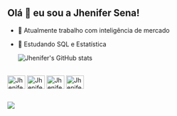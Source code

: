 ## Olá 👋 eu sou a Jhenifer Sena!

- 🔭 Atualmente trabalho com inteligência de mercado
- 🌱 Estudando SQL e Estatística

  ![Jhenifer's GitHub stats](https://github-readme-stats.vercel.app/api?username=jhenifercampos&show_icons=true&theme=dracula)

<div style="display: inline_block"><br>
  <img align="center" alt="Jhenifer-Ai" height="30" width="40" src="https://cdn.jsdelivr.net/gh/devicons/devicon/icons/illustrator/illustrator-plain.svg">
  <img align="center" alt="Jhenifer-Ps" height="30" width="40" src="https://cdn.jsdelivr.net/gh/devicons/devicon/icons/photoshop/photoshop-plain.svg">
  <img align="center" alt="Jhenifer-Figma" height="30" width="40" src="https://cdn.jsdelivr.net/gh/devicons/devicon/icons/figma/figma-original.svg">
  <img align="center" alt="Jhenifer-SF" height="30" width="40" src="https://cdn.jsdelivr.net/gh/devicons/devicon/icons/salesforce/salesforce-original.svg">
</div>
  
  ##
 
<div> 
  <a href="https://www.linkedin.com/in/jheniferscampos" target="_blank"><img src="https://img.shields.io/badge/-LinkedIn-%230077B5?style=for-the-badge&logo=linkedin&logoColor=white" target="_blank"></a> 
  
</div>
